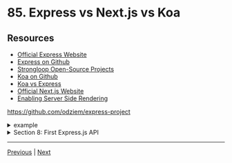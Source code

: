 # 85. Express vs Next.js vs Koa

## Resources

- [Official Express Website](https://expressjs.com/)
- [Express on Github](https://github.com/expressjs/express)
- [Strongloop Open-Source Projects](https://strongloop.com/projects/)
- [Koa on Github](https://github.com/koajs/koa)
- [Koa vs Express](https://github.com/koajs/koa/blob/master/docs/koa-vs-express.md)
- [Official Next.js Website](https://nextjs.org/)
- [Enabling Server Side Rendering](https://blog.logrocket.com/improve-app-performance-react-server-side-rendering/)

https://github.com/odziem/express-project


<details>
  <summary> example</summary>

  - `index.js`
    ```
    
    ```
</details>  

<details>
  <summary> Section 8: First Express.js API </summary>

  - [Codebase: express-project](../src/8_express-project/)

</details>

---

[Previous](./84_Introduction-to-Express.md) | [Next]()